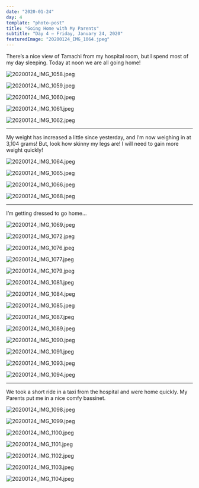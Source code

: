 ```yaml
---
date: "2020-01-24"
day: 4
template: "photo-post"
title: "Going Home with My Parents"
subtitle: "Day 4 – Friday, January 24, 2020"
featuredImage: "20200124_IMG_1064.jpeg"
---
```


There’s a nice view of Tamachi from my hospital room, but I spend most of my day sleeping. Today at noon we are all going home!

![20200124_IMG_1058.jpeg](20200124_IMG_1058.jpeg)

![20200124_IMG_1059.jpeg](20200124_IMG_1059.jpeg)

![20200124_IMG_1060.jpeg](20200124_IMG_1060.jpeg)

![20200124_IMG_1061.jpeg](20200124_IMG_1061.jpeg)

![20200124_IMG_1062.jpeg](20200124_IMG_1062.jpeg)

<hr />

My weight has increased a little since yesterday, and I’m now weighing in at 3,104 grams! But, look how skinny my legs are! I will need to gain more weight quickly!

![20200124_IMG_1064.jpeg](20200124_IMG_1064.jpeg)

![20200124_IMG_1065.jpeg](20200124_IMG_1065.jpeg)

![20200124_IMG_1066.jpeg](20200124_IMG_1066.jpeg)

![20200124_IMG_1068.jpeg](20200124_IMG_1068.jpeg)

<hr />

I’m getting dressed to go home...

![20200124_IMG_1069.jpeg](20200124_IMG_1069.jpeg)

![20200124_IMG_1072.jpeg](20200124_IMG_1072.jpeg)

![20200124_IMG_1076.jpeg](20200124_IMG_1076.jpeg)

![20200124_IMG_1077.jpeg](20200124_IMG_1077.jpeg)

![20200124_IMG_1079.jpeg](20200124_IMG_1079.jpeg)

![20200124_IMG_1081.jpeg](20200124_IMG_1081.jpeg)

![20200124_IMG_1084.jpeg](20200124_IMG_1084.jpeg)

![20200124_IMG_1085.jpeg](20200124_IMG_1085.jpeg)

![20200124_IMG_1087.jpeg](20200124_IMG_1087.jpeg)

![20200124_IMG_1089.jpeg](20200124_IMG_1089.jpeg)

![20200124_IMG_1090.jpeg](20200124_IMG_1090.jpeg)

![20200124_IMG_1091.jpeg](20200124_IMG_1091.jpeg)

![20200124_IMG_1093.jpeg](20200124_IMG_1093.jpeg)

![20200124_IMG_1094.jpeg](20200124_IMG_1094.jpeg)

<hr />

We took a short ride in a taxi from the hospital and were home quickly. My Parents put me in a nice comfy bassinet.

![20200124_IMG_1098.jpeg](20200124_IMG_1098.jpeg)

![20200124_IMG_1099.jpeg](20200124_IMG_1099.jpeg)

![20200124_IMG_1100.jpeg](20200124_IMG_1100.jpeg)

![20200124_IMG_1101.jpeg](20200124_IMG_1101.jpeg)

![20200124_IMG_1102.jpeg](20200124_IMG_1102.jpeg)

![20200124_IMG_1103.jpeg](20200124_IMG_1103.jpeg)

![20200124_IMG_1104.jpeg](20200124_IMG_1104.jpeg)
